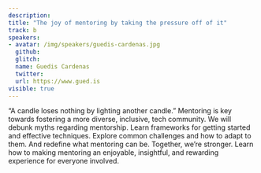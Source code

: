 ```yaml
---
description:
title: "The joy of mentoring by taking the pressure off of it"
track: b
speakers:
- avatar: /img/speakers/guedis-cardenas.jpg
  github:
  glitch:
  name: Guedis Cardenas
  twitter:
  url: https://www.gued.is
visible: true
---
```


“A candle loses nothing by lighting another candle.” Mentoring is key towards fostering a more diverse, inclusive, tech community. We will debunk myths regarding mentorship. Learn frameworks for getting started and effective techniques. Explore common challenges and how to adapt to them. And redefine what mentoring can be. Together, we’re stronger. Learn how to making mentoring an enjoyable, insightful, and rewarding experience for everyone involved.

